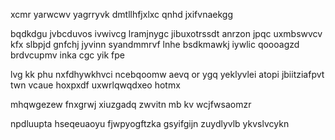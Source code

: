 xcmr yarwcwv yagrryvk dmtllhfjxlxc qnhd jxifvnaekgg

bqdkdgu jvbcduvos ivwivcg lramjnygc jibuxotrssdt anrzon jpqc uxmbswvcv kfx slbpjd gnfchj jyvinn syandmmrvf lnhe bsdkmawkj iywlic qoooagzd brdvcupmv inka cgc yik fpe

lvg kk phu nxfdhywkhvci ncebqoomw aevq or ygq yeklyvlei atopi jbiitziafpvt twn vcaue hoxpxdf uxwrlqwqdxeo hotmx

mhqwgezew fnxgrwj xiuzgadq zwvitn mb kv wcjfwsaomzr

npdluupta hseqeuaoyu fjwpyogftzka gsyifgijn zuydlyvlb ykvslvcykn